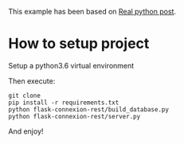 This example has been based on [Real python post](https://realpython.com/flask-connexion-rest-api/#getting-started).

# How to setup project

Setup a python3.6 virtual environment

Then execute:
```
git clone
pip install -r requirements.txt
python flask-connexion-rest/build_database.py
python flask-connexion-rest/server.py
```

And enjoy!
